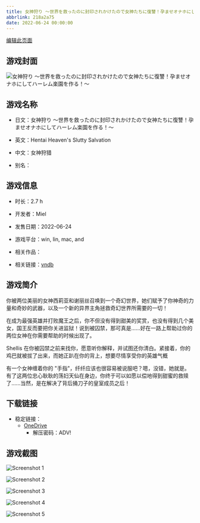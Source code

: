 ```yaml
---
title: 女神狩り ～世界を救ったのに封印されかけたので女神たちに復讐！孕ませオナホにしてハーレム楽園を作る！～
abbrlink: 218a2a75
date: 2022-06-24 00:00:00
---
```

[编辑此页面](https://github.com/ACG-3/ADV3-source/blob/main/source/_posts/games/%E5%A5%B3%E7%A5%9E%E7%8B%A9%E3%82%8A%20%EF%BD%9E%E4%B8%96%E7%95%8C%E3%82%92%E6%95%91%E3%81%A3%E3%81%9F%E3%81%AE%E3%81%AB%E5%B0%81%E5%8D%B0%E3%81%95%E3%82%8C%E3%81%8B%E3%81%91%E3%81%9F%E3%81%AE%E3%81%A7%E5%A5%B3%E7%A5%9E%E3%81%9F%E3%81%A1%E3%81%AB%E5%BE%A9%E8%AE%90%EF%BC%81%E5%AD%95%E3%81%BE%E3%81%9B%E3%82%AA%E3%83%8A%E3%83%9B%E3%81%AB%E3%81%97%E3%81%A6%E3%83%8F%E3%83%BC%E3%83%AC%E3%83%A0%E6%A5%BD%E5%9C%92%E3%82%92%E4%BD%9C%E3%82%8B%EF%BC%81%EF%BD%9E.md)

## 游戏封面

![女神狩り ～世界を救ったのに封印されかけたので女神たちに復讐！孕ませオナホにしてハーレム楽園を作る！～](https://pan.timero.xyz/d/onedrive/img_lib_001/%E5%A5%B3%E7%A5%9E%E7%8B%A9%E3%82%8A%20%EF%BD%9E%E4%B8%96%E7%95%8C%E3%82%92%E6%95%91%E3%81%A3%E3%81%9F%E3%81%AE%E3%81%AB%E5%B0%81%E5%8D%B0%E3%81%95%E3%82%8C%E3%81%8B%E3%81%91%E3%81%9F%E3%81%AE%E3%81%A7%E5%A5%B3%E7%A5%9E%E3%81%9F%E3%81%A1%E3%81%AB%E5%BE%A9%E8%AE%90%EF%BC%81%E5%AD%95%E3%81%BE%E3%81%9B%E3%82%AA%E3%83%8A%E3%83%9B%E3%81%AB%E3%81%97%E3%81%A6%E3%83%8F%E3%83%BC%E3%83%AC%E3%83%A0%E6%A5%BD%E5%9C%92%E3%82%92%E4%BD%9C%E3%82%8B%EF%BC%81%EF%BD%9E_cover.avif)


## 游戏名称

- 日文：女神狩り ～世界を救ったのに封印されかけたので女神たちに復讐！孕ませオナホにしてハーレム楽園を作る！～
- 英文：Hentai Heaven's Slutty Salvation
- 中文：女神狩猎

- 别名：


## 游戏信息

- 时长：2.7 h
- 开发者：Miel
- 发售日期：2022-06-24
- 游戏平台：win, lin, mac, and
- 相关作品：

- 相关链接：[vndb](https://vndb.org/v36364)


## 游戏简介

你被两位美丽的女神西莉亚和谢丽丝召唤到一个奇幻世界，她们赋予了你神奇的力量和奇妙的武器，以及一个新的异界主角拯救奇幻世界所需要的一切！

在成为最强英雄并打败魔王之后，你不但没有得到甜美的奖赏，也没有得到几个美女，国王反而要把你关进监狱！说到被囚禁，那可真是......好在一路上帮助过你的两位女神在你需要帮助的时候出现了。

Shellis 在你被囚禁之前来找你，愿意听你解释，并试图还你清白。紧接着，你的鸡巴就被拔了出来，而她正趴在你的背上，想要尽情享受你的英雄气概

有一个女神缠着你的 "手指"，纤纤应该也很容易被说服吧？嗯，没错，她就是。有了这两位忠心耿耿的荡妇天仙在身边，你终于可以如愿以偿地得到甜蜜的救赎了......当然，是在解决了背后捅刀子的皇室成员之后！




## 下载链接

- 稳定链接：
    - [OneDrive](https://pan.timero.xyz/onedrive/adv_lib_001/%E5%A5%B3%E7%A5%9E%E7%8B%A9%E3%82%8A%20%EF%BD%9E%E4%B8%96%E7%95%8C%E3%82%92%E6%95%91%E3%81%A3%E3%81%9F%E3%81%AE%E3%81%AB%E5%B0%81%E5%8D%B0%E3%81%95%E3%82%8C%E3%81%8B%E3%81%91%E3%81%9F%E3%81%AE%E3%81%A7%E5%A5%B3%E7%A5%9E%E3%81%9F%E3%81%A1%E3%81%AB%E5%BE%A9%E8%AE%90%EF%BC%81%E5%AD%95%E3%81%BE%E3%81%9B%E3%82%AA%E3%83%8A%E3%83%9B%E3%81%AB%E3%81%97%E3%81%A6%E3%83%8F%E3%83%BC%E3%83%AC%E3%83%A0%E6%A5%BD%E5%9C%92%E3%82%92%E4%BD%9C%E3%82%8B%EF%BC%81%EF%BD%9E)
        - 解压密码：ADV!



## 游戏截图


![Screenshot 1](https://pan.timero.xyz/d/onedrive/img_lib_001/%E5%A5%B3%E7%A5%9E%E7%8B%A9%E3%82%8A%20%EF%BD%9E%E4%B8%96%E7%95%8C%E3%82%92%E6%95%91%E3%81%A3%E3%81%9F%E3%81%AE%E3%81%AB%E5%B0%81%E5%8D%B0%E3%81%95%E3%82%8C%E3%81%8B%E3%81%91%E3%81%9F%E3%81%AE%E3%81%A7%E5%A5%B3%E7%A5%9E%E3%81%9F%E3%81%A1%E3%81%AB%E5%BE%A9%E8%AE%90%EF%BC%81%E5%AD%95%E3%81%BE%E3%81%9B%E3%82%AA%E3%83%8A%E3%83%9B%E3%81%AB%E3%81%97%E3%81%A6%E3%83%8F%E3%83%BC%E3%83%AC%E3%83%A0%E6%A5%BD%E5%9C%92%E3%82%92%E4%BD%9C%E3%82%8B%EF%BC%81%EF%BD%9E_Screenshot_1.avif)

![Screenshot 2](https://pan.timero.xyz/d/onedrive/img_lib_001/%E5%A5%B3%E7%A5%9E%E7%8B%A9%E3%82%8A%20%EF%BD%9E%E4%B8%96%E7%95%8C%E3%82%92%E6%95%91%E3%81%A3%E3%81%9F%E3%81%AE%E3%81%AB%E5%B0%81%E5%8D%B0%E3%81%95%E3%82%8C%E3%81%8B%E3%81%91%E3%81%9F%E3%81%AE%E3%81%A7%E5%A5%B3%E7%A5%9E%E3%81%9F%E3%81%A1%E3%81%AB%E5%BE%A9%E8%AE%90%EF%BC%81%E5%AD%95%E3%81%BE%E3%81%9B%E3%82%AA%E3%83%8A%E3%83%9B%E3%81%AB%E3%81%97%E3%81%A6%E3%83%8F%E3%83%BC%E3%83%AC%E3%83%A0%E6%A5%BD%E5%9C%92%E3%82%92%E4%BD%9C%E3%82%8B%EF%BC%81%EF%BD%9E_Screenshot_2.avif)

![Screenshot 3](https://pan.timero.xyz/d/onedrive/img_lib_001/%E5%A5%B3%E7%A5%9E%E7%8B%A9%E3%82%8A%20%EF%BD%9E%E4%B8%96%E7%95%8C%E3%82%92%E6%95%91%E3%81%A3%E3%81%9F%E3%81%AE%E3%81%AB%E5%B0%81%E5%8D%B0%E3%81%95%E3%82%8C%E3%81%8B%E3%81%91%E3%81%9F%E3%81%AE%E3%81%A7%E5%A5%B3%E7%A5%9E%E3%81%9F%E3%81%A1%E3%81%AB%E5%BE%A9%E8%AE%90%EF%BC%81%E5%AD%95%E3%81%BE%E3%81%9B%E3%82%AA%E3%83%8A%E3%83%9B%E3%81%AB%E3%81%97%E3%81%A6%E3%83%8F%E3%83%BC%E3%83%AC%E3%83%A0%E6%A5%BD%E5%9C%92%E3%82%92%E4%BD%9C%E3%82%8B%EF%BC%81%EF%BD%9E_Screenshot_3.avif)

![Screenshot 4](https://pan.timero.xyz/d/onedrive/img_lib_001/%E5%A5%B3%E7%A5%9E%E7%8B%A9%E3%82%8A%20%EF%BD%9E%E4%B8%96%E7%95%8C%E3%82%92%E6%95%91%E3%81%A3%E3%81%9F%E3%81%AE%E3%81%AB%E5%B0%81%E5%8D%B0%E3%81%95%E3%82%8C%E3%81%8B%E3%81%91%E3%81%9F%E3%81%AE%E3%81%A7%E5%A5%B3%E7%A5%9E%E3%81%9F%E3%81%A1%E3%81%AB%E5%BE%A9%E8%AE%90%EF%BC%81%E5%AD%95%E3%81%BE%E3%81%9B%E3%82%AA%E3%83%8A%E3%83%9B%E3%81%AB%E3%81%97%E3%81%A6%E3%83%8F%E3%83%BC%E3%83%AC%E3%83%A0%E6%A5%BD%E5%9C%92%E3%82%92%E4%BD%9C%E3%82%8B%EF%BC%81%EF%BD%9E_Screenshot_4.avif)

![Screenshot 5](https://pan.timero.xyz/d/onedrive/img_lib_001/%E5%A5%B3%E7%A5%9E%E7%8B%A9%E3%82%8A%20%EF%BD%9E%E4%B8%96%E7%95%8C%E3%82%92%E6%95%91%E3%81%A3%E3%81%9F%E3%81%AE%E3%81%AB%E5%B0%81%E5%8D%B0%E3%81%95%E3%82%8C%E3%81%8B%E3%81%91%E3%81%9F%E3%81%AE%E3%81%A7%E5%A5%B3%E7%A5%9E%E3%81%9F%E3%81%A1%E3%81%AB%E5%BE%A9%E8%AE%90%EF%BC%81%E5%AD%95%E3%81%BE%E3%81%9B%E3%82%AA%E3%83%8A%E3%83%9B%E3%81%AB%E3%81%97%E3%81%A6%E3%83%8F%E3%83%BC%E3%83%AC%E3%83%A0%E6%A5%BD%E5%9C%92%E3%82%92%E4%BD%9C%E3%82%8B%EF%BC%81%EF%BD%9E_Screenshot_5.avif)

